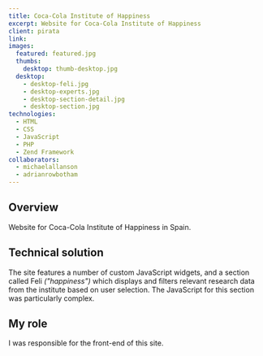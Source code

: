 ```yaml
---
title: Coca-Cola Institute of Happiness
excerpt: Website for Coca-Cola Institute of Happiness
client: pirata
link:
images:
  featured: featured.jpg
  thumbs:
    desktop: thumb-desktop.jpg
  desktop:
    - desktop-feli.jpg
    - desktop-experts.jpg
    - desktop-section-detail.jpg
    - desktop-section.jpg
technologies:
  - HTML
  - CSS
  - JavaScript
  - PHP
  - Zend Framework
collaborators:
  - michaelallanson
  - adrianrowbotham
---
```


## Overview

Website for Coca-Cola Institute of Happiness in Spain.

## Technical solution

The site features a number of custom JavaScript widgets, and a section called Feli *("happiness")* which displays and filters relevant research data from the institute based on user selection. The JavaScript for this section was particularly complex.

## My role

I was responsible for the front-end of this site.
